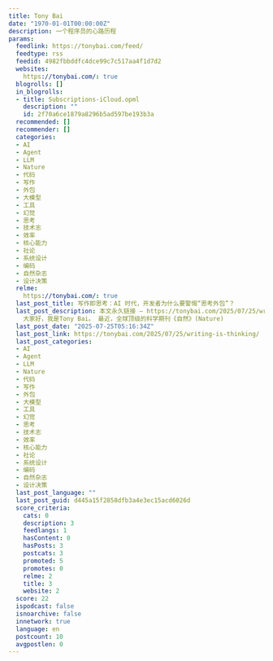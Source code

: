 ```yaml
---
title: Tony Bai
date: "1970-01-01T00:00:00Z"
description: 一个程序员的心路历程
params:
  feedlink: https://tonybai.com/feed/
  feedtype: rss
  feedid: 4982fbbddfc4dce99c7c517aa4f1d7d2
  websites:
    https://tonybai.com/: true
  blogrolls: []
  in_blogrolls:
  - title: Subscriptions-iCloud.opml
    description: ""
    id: 2f70a6ce1879a8296b5ad597be193b3a
  recommended: []
  recommender: []
  categories:
  - AI
  - Agent
  - LLM
  - Nature
  - 代码
  - 写作
  - 外包
  - 大模型
  - 工具
  - 幻觉
  - 思考
  - 技术志
  - 效率
  - 核心能力
  - 社论
  - 系统设计
  - 编码
  - 自然杂志
  - 设计决策
  relme:
    https://tonybai.com/: true
  last_post_title: 写作即思考：AI 时代，开发者为什么要警惕“思考外包”？
  last_post_description: 本文永久链接 – https://tonybai.com/2025/07/25/writing-is-thinking
    大家好，我是Tony Bai。 最近，全球顶级的科学期刊《自然》(Nature)
  last_post_date: "2025-07-25T05:16:34Z"
  last_post_link: https://tonybai.com/2025/07/25/writing-is-thinking/
  last_post_categories:
  - AI
  - Agent
  - LLM
  - Nature
  - 代码
  - 写作
  - 外包
  - 大模型
  - 工具
  - 幻觉
  - 思考
  - 技术志
  - 效率
  - 核心能力
  - 社论
  - 系统设计
  - 编码
  - 自然杂志
  - 设计决策
  last_post_language: ""
  last_post_guid: d445a15f2858dfb3a4e3ec15acd6026d
  score_criteria:
    cats: 0
    description: 3
    feedlangs: 1
    hasContent: 0
    hasPosts: 3
    postcats: 3
    promoted: 5
    promotes: 0
    relme: 2
    title: 3
    website: 2
  score: 22
  ispodcast: false
  isnoarchive: false
  innetwork: true
  language: en
  postcount: 10
  avgpostlen: 0
---
```

